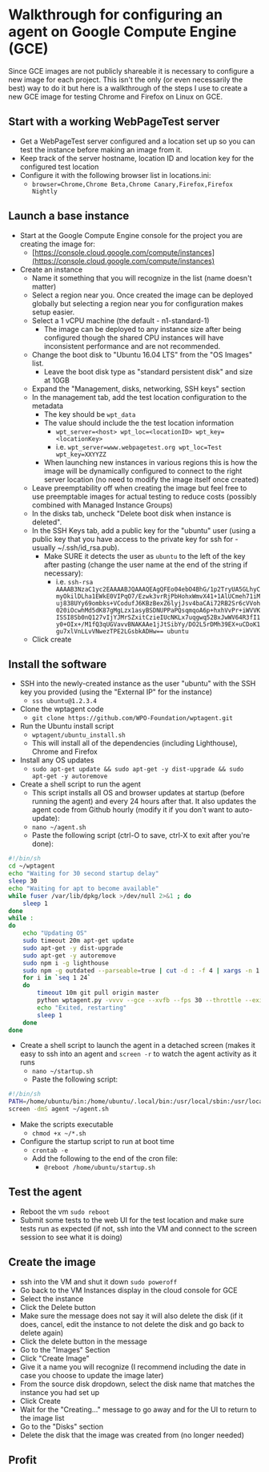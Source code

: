 # Walkthrough for configuring an agent on Google Compute Engine (GCE)
Since GCE images are not publicly shareable it is necessary to configure a new image for each project.  This isn't the only (or even necessarily the best) way to do it but here is a walkthrough of the steps I use to create a new GCE image for testing Chrome and Firefox on Linux on GCE.

## Start with a working WebPageTest server
* Get a WebPageTest server configured and a location set up so you can test the instance before making an image from it.
* Keep track of the server hostname, location ID and location key for the configured test location
* Configure it with the following browser list in locations.ini: 
    * ```browser=Chrome,Chrome Beta,Chrome Canary,Firefox,Firefox Nightly```

## Launch a base instance
* Start at the Google Compute Engine console for the project you are creating the image for:
    * [https://console.cloud.google.com/compute/instances](https://console.cloud.google.com/compute/instances)
* Create an instance
    * Name it something that you will recognize in the list (name doesn't matter)
    * Select a region near you.  Once created the image can be deployed globally but selecting a region near you for configuration makes setup easier.
    * Select a 1 vCPU machine (the default - n1-standard-1)
        * The image can be deployed to any instance size after being configured though the shared CPU instances will have inconsistent performance and are not recommended.
    * Change the boot disk to "Ubuntu 16.04 LTS" from the "OS Images" list.
        * Leave the boot disk type as "standard persistent disk" and size at 10GB
    * Expand the "Management, disks, networking, SSH keys" section
    * In the management tab, add the test location configuration to the metadata
        * The key should be ```wpt_data```
        * The value should include the the test location information
            * ```wpt_server=<host> wpt_loc=<locationID> wpt_key=<locationKey>```
            * i.e. ```wpt_server=www.webpagetest.org wpt_loc=Test wpt_key=XXYYZZ```
        * When launching new instances in various regions this is how the image will be dynamically configured to connect to the right server location (no need to modify the image itself once created)
    * Leave preemptability off when creating the image but feel free to use preemptable images for actual testing to reduce costs (possibly combined with Managed Instance Groups)
    * In the disks tab, uncheck "Delete boot disk when instance is deleted".
    * In the SSH Keys tab, add a public key for the "ubuntu" user (using a public key that you have access to the private key for ssh for - usually ~/.ssh/id_rsa.pub).
        * Make SURE it detects the user as ```ubuntu``` to the left of the key after pasting (change the user name at the end of the string if necessary):
            * i.e. ```ssh-rsa AAAAB3NzaC1yc2EAAAABJQAAAQEAgQFEo04ebO4BhG/1p2TryUA5GLhyCmyOkilDLha1EWkE0VIPqO7/Ezwk3vrRjPbHohxWmvX41+1AlUCmeh71iMuj838UYy69ombks+VCodufJ6KBzBexZ6lyjJsv4baCAi72RB2Sr6cVVoh020iOcwhMd5dK87gMgLzx1asyBSDNUPPaPQsqmqoA6p+hxhVvPr+iWVVKISSI8Sb0nQ127vIjYJMrSZxitCzieIUcNKLx7uqgwq52BxJwWV64R3fI1y0+OIx+/M1fQ3qUGVavvBNAKAAe1jJtSibYy/DO2L5rDMh39EX+uCDoK1gu7xlVnLLvVNwezTPE2LGsbkADHw== ubuntu```
    * Click create

## Install the software
* SSH into the newly-created instance as the user "ubuntu" with the SSH key you provided (using the "External IP" for the instance)
    * ```sss ubuntu@1.2.3.4```
* Clone the wptagent code
    * ```git clone https://github.com/WPO-Foundation/wptagent.git```
* Run the Ubuntu install script
    * ```wptagent/ubuntu_install.sh```
    * This will install all of the dependencies (including Lighthouse), Chrome and Firefox
* Install any OS updates
    * ```sudo apt-get update && sudo apt-get -y dist-upgrade && sudo apt-get -y autoremove```
* Create a shell script to run the agent
    * This script installs all OS and browser updates at startup (before running the agent) and every 24 hours after that.  It also updates the agent code from Github hourly (modify it if you don't want to auto-update):
    * ```nano ~/agent.sh```
    * Paste the following script (ctrl-O to save, ctrl-X to exit after you're done):
```sh
#!/bin/sh
cd ~/wptagent
echo "Waiting for 30 second startup delay"
sleep 30
echo "Waiting for apt to become available"
while fuser /var/lib/dpkg/lock >/dev/null 2>&1 ; do
    sleep 1
done
while :
do
    echo "Updating OS"
    sudo timeout 20m apt-get update
    sudo apt-get -y dist-upgrade
    sudo apt-get -y autoremove
    sudo npm i -g lighthouse
    sudo npm -g outdated --parseable=true | cut -d : -f 4 | xargs -n 1 sudo npm -g install
    for i in `seq 1 24`
    do
        timeout 10m git pull origin master
        python wptagent.py -vvvv --gce --xvfb --fps 30 --throttle --exit 60 --alive /tmp/wptagent
        echo "Exited, restarting"
        sleep 1
    done
done
```
* Create a shell script to launch the agent in a detached screen (makes it easy to ssh into an agent and ```screen -r``` to watch the agent activity as it runs
    * ```nano ~/startup.sh```
    * Paste the following script:
```sh
#!/bin/sh
PATH=/home/ubuntu/bin:/home/ubuntu/.local/bin:/usr/local/sbin:/usr/local/bin:/usr/sbin:/usr/bin:/sbin:/bin:/usr/games:/usr/local/games:/snap/bin
screen -dmS agent ~/agent.sh
```
* Make the scripts executable
    * ```chmod +x ~/*.sh```
* Configure the startup script to run at boot time
    * ```crontab -e```
    * Add the following to the end of the cron file:
        * ```@reboot /home/ubuntu/startup.sh```

## Test the agent
* Reboot the vm ```sudo reboot```
* Submit some tests to the web UI for the test location and make sure tests run as expected (if not, ssh into the VM and connect to the screen session to see what it is doing)

## Create the image
* ssh into the VM and shut it down ```sudo poweroff```
* Go back to the VM Instances display in the cloud console for GCE
* Select the instance
* Click the Delete button
* Make sure the message does not say it will also delete the disk (if it does, cancel, edit the instance to not delete the disk and go back to delete again)
* Click the delete button in the message
* Go to the "Images" Section
* Click "Create Image"
* Give it a name you will recognize (I recommend including the date in case you choose to update the image later)
* From the source disk dropdown, select the disk name that matches the instance you had set up
* Click Create
* Wait for the "Creating..." message to go away and for the UI to return to the image list
* Go to the "Disks" section
* Delete the disk that the image was created from (no longer needed)

## Profit